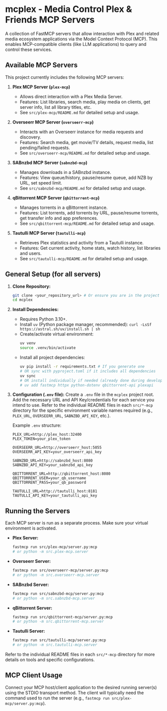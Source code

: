 # mcplex - Media Control Plex & Friends MCP Servers

A collection of FastMCP servers that allow interaction with Plex and related media ecosystem applications via the Model Context Protocol (MCP).
This enables MCP-compatible clients (like LLM applications) to query and control these services.

## Available MCP Servers

This project currently includes the following MCP servers:

1.  **Plex MCP Server (`plex-mcp`)**
    *   Allows direct interaction with a Plex Media Server.
    *   Features: List libraries, search media, play media on clients, get server info, list all library titles, etc.
    *   See `src/plex-mcp/README.md` for detailed setup and usage.

2.  **Overseerr MCP Server (`overseerr-mcp`)**
    *   Interacts with an Overseerr instance for media requests and discovery.
    *   Features: Search media, get movie/TV details, request media, list pending/failed requests.
    *   See `src/overseerr-mcp/README.md` for detailed setup and usage.

3.  **SABnzbd MCP Server (`sabnzbd-mcp`)**
    *   Manages downloads in a SABnzbd instance.
    *   Features: View queue/history, pause/resume queue, add NZB by URL, set speed limit.
    *   See `src/sabnzbd-mcp/README.md` for detailed setup and usage.

4.  **qBittorrent MCP Server (`qbittorrent-mcp`)**
    *   Manages torrents in a qBittorrent instance.
    *   Features: List torrents, add torrents by URL, pause/resume torrents, get transfer info and app preferences.
    *   See `src/qbittorrent-mcp/README.md` for detailed setup and usage.

5.  **Tautulli MCP Server (`tautulli-mcp`)**
    *   Retrieves Plex statistics and activity from a Tautulli instance.
    *   Features: Get current activity, home stats, watch history, list libraries and users.
    *   See `src/tautulli-mcp/README.md` for detailed setup and usage.

## General Setup (for all servers)

1.  **Clone Repository:**
    ```bash
    git clone <your_repository_url> # Or ensure you are in the project root
    cd mcplex
    ```
2.  **Install Dependencies:**
    *   Requires Python 3.10+.
    *   Install `uv` (Python package manager, recommended): `curl -LsSf https://astral.sh/uv/install.sh | sh`
    *   Create/activate virtual environment:
        ```bash
        uv venv
        source .venv/bin/activate
        ```
    *   Install all project dependencies:
        ```bash
        uv pip install -r requirements.txt # If you generate one
        # OR sync with pyproject.toml if it includes all dependencies
        uv sync 
        # OR install individually if needed (already done during development of each module)
        # uv add fastmcp httpx python-dotenv qbittorrent-api plexapi
        ```
3.  **Configuration (`.env` file):**
    Create a `.env` file in the `mcplex` project root. Add the necessary URL and API Key/credentials for each service you intend to use. Refer to the individual README files in each `src/*-mcp` directory for the specific environment variable names required (e.g., `PLEX_URL`, `OVERSEERR_URL`, `SABNZBD_API_KEY`, etc.).

    Example `.env` structure:
    ```env
    PLEX_URL=http://plex_host:32400
    PLEX_TOKEN=your_plex_token
    
    OVERSEERR_URL=http://overseerr_host:5055
    OVERSEERR_API_KEY=your_overseerr_api_key
    
    SABNZBD_URL=http://sabnzbd_host:8080
    SABNZBD_API_KEY=your_sabnzbd_api_key
    
    QBITTORRENT_URL=http://qbittorrent_host:8080
    QBITTORRENT_USER=your_qb_username
    QBITTORRENT_PASS=your_qb_password
    
    TAUTULLI_URL=http://tautulli_host:8181
    TAUTULLI_API_KEY=your_tautulli_api_key
    ```

## Running the Servers

Each MCP server is run as a separate process. Make sure your virtual environment is activated.

*   **Plex Server:**
    ```bash
    fastmcp run src/plex-mcp/server.py:mcp 
    # or python -m src.plex-mcp.server
    ```
*   **Overseerr Server:**
    ```bash
    fastmcp run src/overseerr-mcp/server.py:mcp
    # or python -m src.overseerr-mcp.server
    ```
*   **SABnzbd Server:**
    ```bash
    fastmcp run src/sabnzbd-mcp/server.py:mcp
    # or python -m src.sabnzbd-mcp.server
    ```
*   **qBittorrent Server:**
    ```bash
    fastmcp run src/qbittorrent-mcp/server.py:mcp
    # or python -m src.qbittorrent-mcp.server
    ```
*   **Tautulli Server:**
    ```bash
    fastmcp run src/tautulli-mcp/server.py:mcp
    # or python -m src.tautulli-mcp.server
    ```

Refer to the individual README files in each `src/*-mcp` directory for more details on tools and specific configurations.

## MCP Client Usage

Connect your MCP host/client application to the desired running server(s) using the STDIO transport method. The client will typically need the command used to run the server (e.g., `fastmcp run src/plex-mcp/server.py:mcp`).
